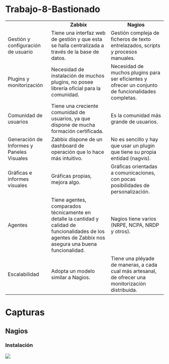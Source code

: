 # Trabajo-8-Bastionado
<table>
	<tbody>
		<tr>
			<td>
</td>
			<td align="center"><b>Zabbix</b></td>
			<td align="center"><b>Nagios</b></td>
		</tr>
		<tr>
			<td>Gestión y configuración de usuario</td>
			<td>Tiene una interfaz web de gestión y que esta se halla centralizada a través de la base de datos.</td>
			<td>Gestión compleja de ficheros de texto entrelazados, scripts y procesos manuales.</td>
		</tr>
		<tr>
			<td>Plugins y monitorización</td>
			<td>Necesidad de instalación de muchos plugins, no posee librería oficial para la comunidad.</td>
			<td>Necesidad de muchos plugins para ser eficientes y ofrecer un conjunto de funcionalidades completas.</td>
		</tr>
		<tr>
			<td> Comunidad de usuarios</td>
			<td>Tiene una creciente comunidad de usuarios, ya que dispone de mucha formación certificada.</td>
			<td>Es la comunidad más grande de usuarios.</td>
		</tr>
		<tr>
			<td>Generación de Informes y Paneles Visuales</td>
			<td>Zabbix dispone de un dashboard de operación que lo hace más intuitivo.</td>
			<td>No es sencillo y hay que usar un plugin que tiene su propia entidad (nagvis).</td>
		</tr>
		<tr>
			<td>Gráficas e informes visuales</td>
			<td>Gráficas propias, mejora algo.</td>
			<td>Gráficas orientadas a comunicaciones, con pocas posibilidades de personalización.</td>
		</tr>
		<tr>
			<td>Agentes</td>
			<td>Tiene agentes, comparados técnicamente en detalle la cantidad y calidad de funcionalidades de los agentes de Zabbix nos asegura una buena funcionalidad.</td>
			<td>Nagios tiene varios (NRPE, NCPA, NRDP y otros).</td>
		</tr>
		<tr>
			<td>Escalabilidad</td>
			<td>Adopta un modelo similar a Nagios.</td>
			<td>Tiene una pléyade de maneras, a cada cual más artesanal, de ofrecer una monitorización distribuida.</td>
		</tr>
	</tbody>

</table>

<h1><b>Capturas</b></h1>
<h2>Nagios</h2>
<h3>Instalación</h3>
<img src="images/prueba.jpg">
